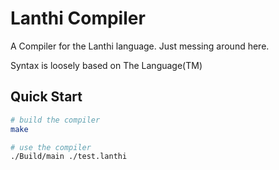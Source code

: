 # Lanthi Compiler

A Compiler for the Lanthi language. Just messing around here.

Syntax is loosely based on The Language(TM)

## Quick Start

```sh
# build the compiler
make

# use the compiler
./Build/main ./test.lanthi
```